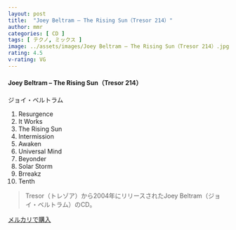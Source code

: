 ```yaml
---
layout: post
title:  "Joey Beltram – The Rising Sun（Tresor 214）"
author: mmr
categories: [ CD ]
tags: [ テクノ, ミックス ]
image: ../assets/images/Joey Beltram – The Rising Sun（Tresor 214）.jpg
rating: 4.5
v-rating: VG
---
```


#### Joey Beltram – The Rising Sun（Tresor 214）

ジョイ・ベルトラム

1. Resurgence
2. It Works
3. The Rising Sun
4. Intermission
5. Awaken
6. Universal Mind
7. Beyonder
8. Solar Storm
9. Brreakz
10. Tenth

> Tresor（トレゾア）から2004年にリリースされたJoey Beltram（ジョイ・ベルトラム）のCD。

[メルカリで購入](https://jp.mercari.com/item/m38252270171)

